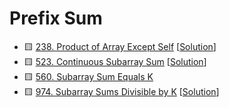 # Prefix Sum

- 🟨 [238. Product of Array Except Self](https://leetcode.com/problems/product-of-array-except-self/) [[Solution](./238.product-of-array-except-self.md)]
- 🟨 [523. Continuous Subarray Sum](https://leetcode.com/problems/continuous-subarray-sum/) [[Solution](./523.continuous-subarray-sum.md)]
- 🟨 [560. Subarray Sum Equals K](https://leetcode.com/problems/subarray-sum-equals-k/)
- 🟨 [974. Subarray Sums Divisible by K](https://leetcode.com/problems/subarray-sums-divisible-by-k/) [[Solution](./974.subarray-sums-divisible-by-k.md)]
